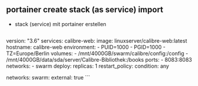 ## portainer create stack (as service) import
- stack (service) mit portainer erstellen
  ```yaml
version: "3.6"
services:
  calibre-web:
    image: linuxserver/calibre-web:latest
    hostname: calibre-web 
    environment:
      - PUID=1000
      - PGID=1000
      - TZ=Europe/Berlin
    volumes:
      - /mnt/4000GB/swarm/calibre/config:/config
      - /mnt/4000GB/data/sda/server/Calibre-Bibliothek:/books
    ports:
      - 8083:8083 
    networks:
      - swarm
    deploy:
      replicas: 1
      restart_policy:
        condition: any

networks:
  swarm:
    external: true
    ```